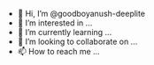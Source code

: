 - 👋 Hi, I’m @goodboyanush-deeplite
- 👀 I’m interested in ...
- 🌱 I’m currently learning ...
- 💞️ I’m looking to collaborate on ...
- 📫 How to reach me ...

<!---
goodboyanush-deeplite/goodboyanush-deeplite is a ✨ special ✨ repository because its `README.md` (this file) appears on your GitHub profile.
You can click the Preview link to take a look at your changes.
--->
